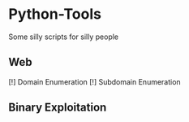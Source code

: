 # Python-Tools
Some silly scripts for silly people

## Web
[!] Domain Enumeration
[!] Subdomain Enumeration

## Binary Exploitation
